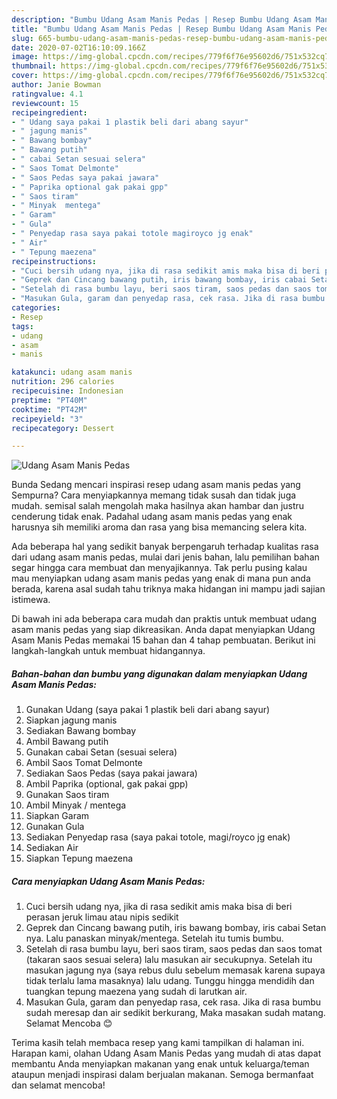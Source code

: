 ```yaml
---
description: "Bumbu Udang Asam Manis Pedas | Resep Bumbu Udang Asam Manis Pedas Yang Lezat"
title: "Bumbu Udang Asam Manis Pedas | Resep Bumbu Udang Asam Manis Pedas Yang Lezat"
slug: 665-bumbu-udang-asam-manis-pedas-resep-bumbu-udang-asam-manis-pedas-yang-lezat
date: 2020-07-02T16:10:09.166Z
image: https://img-global.cpcdn.com/recipes/779f6f76e95602d6/751x532cq70/udang-asam-manis-pedas-foto-resep-utama.jpg
thumbnail: https://img-global.cpcdn.com/recipes/779f6f76e95602d6/751x532cq70/udang-asam-manis-pedas-foto-resep-utama.jpg
cover: https://img-global.cpcdn.com/recipes/779f6f76e95602d6/751x532cq70/udang-asam-manis-pedas-foto-resep-utama.jpg
author: Janie Bowman
ratingvalue: 4.1
reviewcount: 15
recipeingredient:
- " Udang saya pakai 1 plastik beli dari abang sayur"
- " jagung manis"
- " Bawang bombay"
- " Bawang putih"
- " cabai Setan sesuai selera"
- " Saos Tomat Delmonte"
- " Saos Pedas saya pakai jawara"
- " Paprika optional gak pakai gpp"
- " Saos tiram"
- " Minyak  mentega"
- " Garam"
- " Gula"
- " Penyedap rasa saya pakai totole magiroyco jg enak"
- " Air"
- " Tepung maezena"
recipeinstructions:
- "Cuci bersih udang nya, jika di rasa sedikit amis maka bisa di beri perasan jeruk limau atau nipis sedikit"
- "Geprek dan Cincang bawang putih, iris bawang bombay, iris cabai Setan nya. Lalu panaskan minyak/mentega. Setelah itu tumis bumbu."
- "Setelah di rasa bumbu layu, beri saos tiram, saos pedas dan saos tomat (takaran saos sesuai selera) lalu masukan air secukupnya. Setelah itu masukan jagung nya (saya rebus dulu sebelum memasak karena supaya tidak terlalu lama masaknya) lalu udang. Tunggu hingga mendidih dan tuangkan tepung maezena yang sudah di larutkan air."
- "Masukan Gula, garam dan penyedap rasa, cek rasa. Jika di rasa bumbu sudah meresap dan air sedikit berkurang, Maka masakan sudah matang. Selamat Mencoba 😊"
categories:
- Resep
tags:
- udang
- asam
- manis

katakunci: udang asam manis 
nutrition: 296 calories
recipecuisine: Indonesian
preptime: "PT40M"
cooktime: "PT42M"
recipeyield: "3"
recipecategory: Dessert

---
```



![Udang Asam Manis Pedas](https://img-global.cpcdn.com/recipes/779f6f76e95602d6/751x532cq70/udang-asam-manis-pedas-foto-resep-utama.jpg)

Bunda Sedang mencari inspirasi resep udang asam manis pedas yang Sempurna? Cara menyiapkannya memang tidak susah dan tidak juga mudah. semisal salah mengolah maka hasilnya akan hambar dan justru cenderung tidak enak. Padahal udang asam manis pedas yang enak harusnya sih memiliki aroma dan rasa yang bisa memancing selera kita.



Ada beberapa hal yang sedikit banyak berpengaruh terhadap kualitas rasa dari udang asam manis pedas, mulai dari jenis bahan, lalu pemilihan bahan segar hingga cara membuat dan menyajikannya. Tak perlu pusing kalau mau menyiapkan udang asam manis pedas yang enak di mana pun anda berada, karena asal sudah tahu triknya maka hidangan ini mampu jadi sajian istimewa.


Di bawah ini ada beberapa cara mudah dan praktis untuk membuat udang asam manis pedas yang siap dikreasikan. Anda dapat menyiapkan Udang Asam Manis Pedas memakai 15 bahan dan 4 tahap pembuatan. Berikut ini langkah-langkah untuk membuat hidangannya.

<!--inarticleads1-->

##### Bahan-bahan dan bumbu yang digunakan dalam menyiapkan Udang Asam Manis Pedas:

1. Gunakan  Udang (saya pakai 1 plastik beli dari abang sayur)
1. Siapkan  jagung manis
1. Sediakan  Bawang bombay
1. Ambil  Bawang putih
1. Gunakan  cabai Setan (sesuai selera)
1. Ambil  Saos Tomat Delmonte
1. Sediakan  Saos Pedas (saya pakai jawara)
1. Ambil  Paprika (optional, gak pakai gpp)
1. Gunakan  Saos tiram
1. Ambil  Minyak / mentega
1. Siapkan  Garam
1. Gunakan  Gula
1. Sediakan  Penyedap rasa (saya pakai totole, magi/royco jg enak)
1. Sediakan  Air
1. Siapkan  Tepung maezena




<!--inarticleads2-->

##### Cara menyiapkan Udang Asam Manis Pedas:

1. Cuci bersih udang nya, jika di rasa sedikit amis maka bisa di beri perasan jeruk limau atau nipis sedikit
1. Geprek dan Cincang bawang putih, iris bawang bombay, iris cabai Setan nya. Lalu panaskan minyak/mentega. Setelah itu tumis bumbu.
1. Setelah di rasa bumbu layu, beri saos tiram, saos pedas dan saos tomat (takaran saos sesuai selera) lalu masukan air secukupnya. Setelah itu masukan jagung nya (saya rebus dulu sebelum memasak karena supaya tidak terlalu lama masaknya) lalu udang. Tunggu hingga mendidih dan tuangkan tepung maezena yang sudah di larutkan air.
1. Masukan Gula, garam dan penyedap rasa, cek rasa. Jika di rasa bumbu sudah meresap dan air sedikit berkurang, Maka masakan sudah matang. Selamat Mencoba 😊




Terima kasih telah membaca resep yang kami tampilkan di halaman ini. Harapan kami, olahan Udang Asam Manis Pedas yang mudah di atas dapat membantu Anda menyiapkan makanan yang enak untuk keluarga/teman ataupun menjadi inspirasi dalam berjualan makanan. Semoga bermanfaat dan selamat mencoba!
